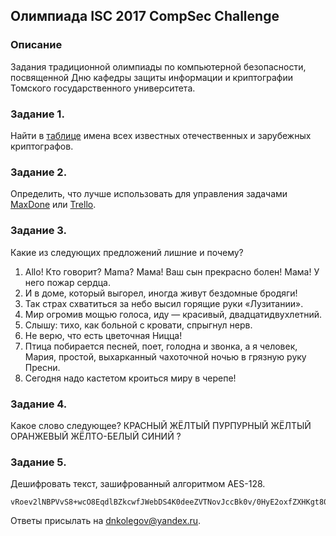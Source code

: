 ## Олимпиада ISC 2017 CompSec Challenge

### Описание

Задания традиционной олимпиады по компьютерной безопасности, посвященной Дню кафедры защиты информации и криптографии Томского государственного университета.

### Задание 1.
Найти в [таблице](names.png) имена всех известных отечественных и зарубежных криптографов.

### Задание 2.
Определить, что лучше использовать для управления задачами [MaxDone](http://www.micromiles.co/maxdone/ru/) или [Trello](https://trello.com/b/dfK5Gedz).

### Задание 3.
Какие из следующих предложений лишние и почему?
1. Allo! Кто говорит? Mama? Мама! Ваш сын прекрасно болен! Мама! У него пожар сердца.
2. И в доме, который выгорел, иногда живут бездомные бродяги!
3. Так страх схватиться за небо высил горящие руки «Лузитании».
4. Мир огромив мощью голоса, иду — красивый, двадцатидвухлетний.
5. Слышу: тихо, как больной с кровати, спрыгнул нерв.
6. Не верю, что есть цветочная Ницца!
7. Птица побирается песней, поет, голодна и звонка, а я человек, Мария, простой, выхарканный чахоточной ночью в грязную руку Пресни.
8. Сегодня надо кастетом кроиться миру в черепе!

### Задание 4.
Какое слово следующее?
КРАСНЫЙ ЖЁЛТЫЙ ПУРПУРНЫЙ ЖЁЛТЫЙ ОРАНЖЕВЫЙ ЖЁЛТО-БЕЛЫЙ СИНИЙ ?

### Задание 5.
Дешифровать текст, зашифрованный алгоритмом AES-128.
```
vRoev2lNBPVvS8+wcO8EqdlBZkcwfJWebDS4K0deeZVTNovJccBk0v/0HyE2oxfZXHKgt80PwVsa4FVukm1ZZwUMmr+Vy7o2qbGOe7ybHHMXcL9Z6othLz5Yqqmgsmn56aflQ7Fvff8kPOdHQreOUkpT9bz3Durdu2wfTtJ5Wmcf3FuO2J6iKAYC5csqhG60MH1gY+Cqa52Zqlvs3PkQrmUKlAPuhGdiIb8s+nvHG1k=
```

Ответы присылать на dnkolegov@yandex.ru.


